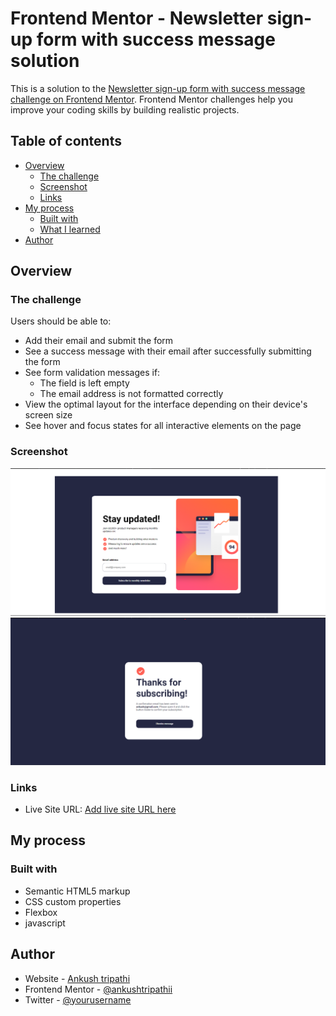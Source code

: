 # Frontend Mentor - Newsletter sign-up form with success message solution

This is a solution to the [Newsletter sign-up form with success message challenge on Frontend Mentor](https://www.frontendmentor.io/challenges/newsletter-signup-form-with-success-message-3FC1AZbNrv). Frontend Mentor challenges help you improve your coding skills by building realistic projects.

## Table of contents

- [Overview](#overview)
  - [The challenge](#the-challenge)
  - [Screenshot](#screenshot)
  - [Links](#links)
- [My process](#my-process)
  - [Built with](#built-with)
  - [What I learned](#what-i-learned)
- [Author](#author)

## Overview

### The challenge

Users should be able to:

- Add their email and submit the form
- See a success message with their email after successfully submitting the form
- See form validation messages if:
  - The field is left empty
  - The email address is not formatted correctly
- View the optimal layout for the interface depending on their device's screen size
- See hover and focus states for all interactive elements on the page

### Screenshot

![](./assets/images/initialimg.png)
![](./assets/images/finalimg.png)

### Links

- Live Site URL: [Add live site URL here](https://news-letter-signup.netlify.app/)

## My process

### Built with

- Semantic HTML5 markup
- CSS custom properties
- Flexbox
- javascript

## Author

- Website - [Ankush tripathi](https://news-letter-signup.netlify.app/)
- Frontend Mentor - [@ankushtripathii](https://www.frontendmentor.io/profile/ankushtripathii)
- Twitter - [@yourusername](https://www.twitter.com/ankushtripathii)
